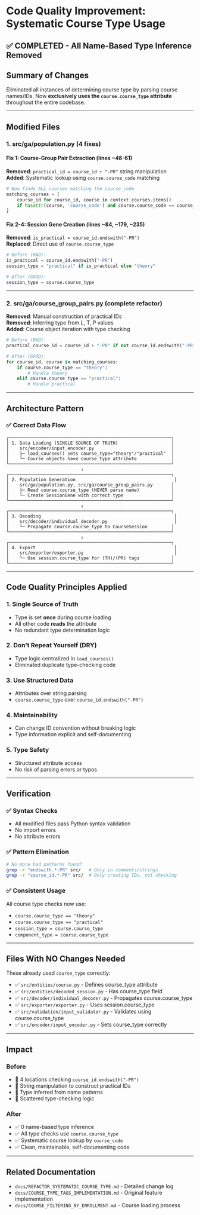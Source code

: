 # Code Quality Improvement: Systematic Course Type Usage

## ✅ COMPLETED - All Name-Based Type Inference Removed

## Summary of Changes

Eliminated all instances of determining course type by parsing course names/IDs. Now **exclusively uses the `course.course_type` attribute** throughout the entire codebase.

---

## Modified Files

### 1. **src/ga/population.py** (4 fixes)

#### Fix 1: Course-Group Pair Extraction (lines ~48-61)
**Removed**: `practical_id = course_id + "-PR"` string manipulation  
**Added**: Systematic lookup using `course.course_code` matching

```python
# Now finds ALL courses matching the course_code
matching_courses = [
    course_id for course_id, course in context.courses.items()
    if hasattr(course, 'course_code') and course.course_code == course_code
]
```

#### Fix 2-4: Session Gene Creation (lines ~84, ~179, ~235)
**Removed**: `is_practical = course_id.endswith("-PR")`  
**Replaced**: Direct use of `course.course_type`

```python
# Before (BAD):
is_practical = course_id.endswith("-PR")
session_type = "practical" if is_practical else "theory"

# After (GOOD):
session_type = course.course_type
```

---

### 2. **src/ga/course_group_pairs.py** (complete refactor)

**Removed**: Manual construction of practical IDs  
**Removed**: Inferring type from L, T, P values  
**Added**: Course object iteration with type checking

```python
# Before (BAD):
practical_course_id = course_id + "-PR" if not course_id.endswith("-PR") else course_id

# After (GOOD):
for course_id, course in matching_courses:
    if course.course_type == "theory":
        # Handle theory
    elif course.course_type == "practical":
        # Handle practical
```

---

## Architecture Pattern

### ✅ Correct Data Flow

```
┌─────────────────────────────────────────────────────────────┐
│ 1. Data Loading (SINGLE SOURCE OF TRUTH)                    │
│    src/encoder/input_encoder.py                             │
│    ├─ load_courses() sets course_type="theory"/"practical"  │
│    └─ Course objects have course_type attribute             │
└─────────────────────────────────────────────────────────────┘
                            ↓
┌─────────────────────────────────────────────────────────────┐
│ 2. Population Generation                                     │
│    src/ga/population.py, src/ga/course_group_pairs.py       │
│    ├─ Read course.course_type (NEVER parse name)            │
│    └─ Create SessionGene with correct type                  │
└─────────────────────────────────────────────────────────────┘
                            ↓
┌─────────────────────────────────────────────────────────────┐
│ 3. Decoding                                                  │
│    src/decoder/individual_decoder.py                         │
│    └─ Propagate course.course_type to CourseSession         │
└─────────────────────────────────────────────────────────────┘
                            ↓
┌─────────────────────────────────────────────────────────────┐
│ 4. Export                                                    │
│    src/exporter/exporter.py                                  │
│    └─ Use session.course_type for (TH)/(PR) tags            │
└─────────────────────────────────────────────────────────────┘
```

---

## Code Quality Principles Applied

### 1. **Single Source of Truth**
- Type is set **once** during course loading
- All other code **reads** the attribute
- No redundant type determination logic

### 2. **Don't Repeat Yourself (DRY)**
- Type logic centralized in `load_courses()`
- Eliminated duplicate type-checking code

### 3. **Use Structured Data**
- Attributes over string parsing
- `course.course_type` over `course_id.endswith("-PR")`

### 4. **Maintainability**
- Can change ID convention without breaking logic
- Type information explicit and self-documenting

### 5. **Type Safety**
- Structured attribute access
- No risk of parsing errors or typos

---

## Verification

### ✅ Syntax Checks
- All modified files pass Python syntax validation
- No import errors
- No attribute errors

### ✅ Pattern Elimination
```bash
# No more bad patterns found:
grep -r "endswith.*-PR" src/   # Only in comments/strings
grep -r "course_id.*-PR" src/  # Only creating IDs, not checking
```

### ✅ Consistent Usage
All course type checks now use:
- `course.course_type == "theory"`
- `course.course_type == "practical"`
- `session_type = course.course_type`
- `component_type = course.course_type`

---

## Files With NO Changes Needed

These already used `course_type` correctly:
- ✅ `src/entities/course.py` - Defines course_type attribute
- ✅ `src/entities/decoded_session.py` - Has course_type field
- ✅ `src/decoder/individual_decoder.py` - Propagates course.course_type
- ✅ `src/exporter/exporter.py` - Uses session.course_type
- ✅ `src/validation/input_validator.py` - Validates using course.course_type
- ✅ `src/encoder/input_encoder.py` - Sets course_type correctly

---

## Impact

### Before
- 🔴 4 locations checking `course_id.endswith("-PR")`
- 🔴 String manipulation to construct practical IDs
- 🔴 Type inferred from name patterns
- 🔴 Scattered type-checking logic

### After
- ✅ 0 name-based type inference
- ✅ All type checks use `course.course_type`
- ✅ Systematic course lookup by `course_code`
- ✅ Clean, maintainable, self-documenting code

---

## Related Documentation
- `docs/REFACTOR_SYSTEMATIC_COURSE_TYPE.md` - Detailed change log
- `docs/COURSE_TYPE_TAGS_IMPLEMENTATION.md` - Original feature implementation
- `docs/COURSE_FILTERING_BY_ENROLLMENT.md` - Course loading process
